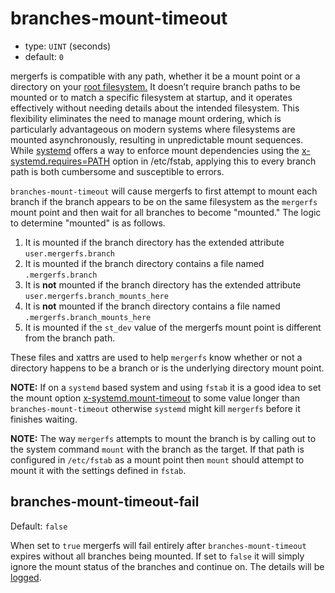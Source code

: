 # branches-mount-timeout

* type: `UINT` (seconds)
* default: `0`

mergerfs is compatible with any path, whether it be a mount point or a
directory on your [root
filesystem.](https://en.wikipedia.org/wiki/Root_directory) It doesn’t
require branch paths to be mounted or to match a specific filesystem
at startup, and it operates effectively without needing details about
the intended filesystem. This flexibility eliminates the need to
manage mount ordering, which is particularly advantageous on modern
systems where filesystems are mounted asynchronously, resulting in
unpredictable mount sequences. While
[systemd](https://www.freedesktop.org/software/systemd/man/latest/systemd.mount.html)
offers a way to enforce mount dependencies using the
[x-systemd.requires=PATH](https://www.freedesktop.org/software/systemd/man/latest/systemd.mount.html#x-systemd.requires=)
option in /etc/fstab, applying this to every branch path is both
cumbersome and susceptible to errors.

`branches-mount-timeout` will cause mergerfs to first attempt to mount
each branch if the branch appears to be on the same filesystem as the
`mergerfs` mount point and then wait for all branches to become
"mounted." The logic to determine "mounted" is as follows.

1. It is mounted if the branch directory has the extended attribute
   `user.mergerfs.branch`
2. It is mounted if the branch directory contains a file named
   `.mergerfs.branch`
3. It is **not** mounted if the branch directory has the extended
   attribute `user.mergerfs.branch_mounts_here`
4. It is **not** mounted if the branch directory contains
   a file named `.mergerfs.branch_mounts_here`
5. It is mounted if the `st_dev` value of the mergerfs mount point is
   different from the branch path.

These files and xattrs are used to help `mergerfs` know whether or not
a directory happens to be a branch or is the underlying directory
mount point.


**NOTE:** If on a `systemd` based system and using `fstab` it is a
good idea to set the mount option
[x-systemd.mount-timeout](https://www.freedesktop.org/software/systemd/man/latest/systemd.mount.html#x-systemd.mount-timeout=)
to some value longer than `branches-mount-timeout` otherwise `systemd`
might kill `mergerfs` before it finishes waiting.

**NOTE:** The way `mergerfs` attempts to mount the branch is by
calling out to the system command `mount` with the branch as the
target. If that path is configured in `/etc/fstab` as a mount point
then `mount` should attempt to mount it with the settings defined in
`fstab`.


## branches-mount-timeout-fail

Default: `false`

When set to `true` mergerfs will fail entirely after
`branches-mount-timeout` expires without all branches being
mounted. If set to `false` it will simply ignore the mount status of
the branches and continue on. The details will be
[logged](../error_handling_and_logging.md).
